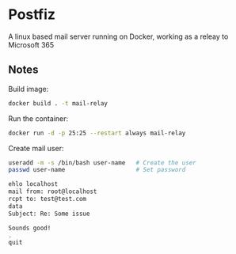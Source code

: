 # Postfiz

A linux based mail server running on Docker, working as a releay to Microsoft 365

## Notes

Build image:

```bash
docker build . -t mail-relay
```

Run the container:

```bash
docker run -d -p 25:25 --restart always mail-relay
```

Create mail user:

```bash
useradd -m -s /bin/bash user-name   # Create the user
passwd user-name                    # Set password
```

```bash
ehlo localhost
mail from: root@localhost
rcpt to: test@test.com
data
Subject: Re: Some issue

Sounds good!
.
quit
```
